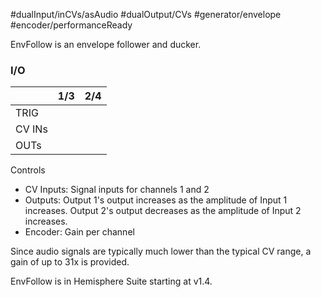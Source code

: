 #dualInput/inCVs/asAudio #dualOutput/CVs #generator/envelope #encoder/performanceReady

EnvFollow is an envelope follower and ducker.

### I/O

|        | 1/3 | 2/4 |
| ------ | :-: | :-: |
| TRIG   |     |     |
| CV INs |     |     |
| OUTs   |     |     |


Controls
* CV Inputs: Signal inputs for channels 1 and 2
* Outputs: Output 1's output increases as the amplitude of Input 1 increases. Output 2's output decreases as the amplitude of Input 2 increases.
* Encoder: Gain per channel

Since audio signals are typically much lower than the typical CV range, a gain of up to 31x is provided.

EnvFollow is in Hemisphere Suite starting at v1.4.